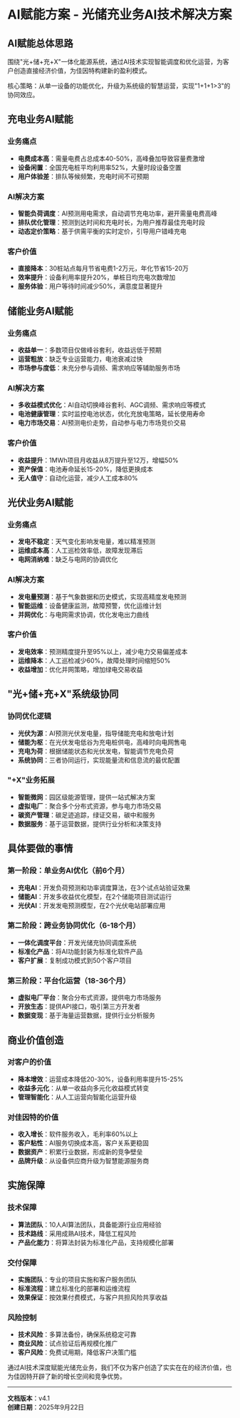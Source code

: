 # AI赋能方案 - 光储充业务AI技术解决方案

## AI赋能总体思路

围绕"光+储+充+X"一体化能源系统，通过AI技术实现智能调度和优化运营，为客户创造直接经济价值，为佳因特构建新的盈利模式。

核心策略：从单一设备的功能优化，升级为系统级的智慧运营，实现"1+1+1>3"的协同效应。

## 充电业务AI赋能

### 业务痛点
- **电费成本高**：需量电费占总成本40-50%，高峰叠加导致容量费激增
- **设备闲置**：全国充电桩平均利用率52%，大量时段设备空置
- **用户体验差**：排队等候频繁，充电时间不可预期

### AI解决方案
- **智能负荷调度**：AI预测用电需求，自动调节充电功率，避开需量电费高峰
- **排队优化管理**：预测到达时间和充电时长，为用户推荐最佳充电时段
- **动态定价策略**：基于供需平衡的实时定价，引导用户错峰充电

### 客户价值
- **直接降本**：30桩站点每月节省电费1-2万元，年化节省15-20万
- **效率提升**：设备利用率提升20%，单桩日均充电次数增加
- **服务体验**：用户等待时间减少50%，满意度显著提升

## 储能业务AI赋能

### 业务痛点
- **收益单一**：多数项目仅做峰谷套利，收益远低于预期
- **运营粗放**：缺乏专业运营能力，电池衰减过快
- **市场参与度低**：未充分参与调频、需求响应等辅助服务市场

### AI解决方案
- **多收益模式优化**：AI自动切换峰谷套利、AGC调频、需求响应等模式
- **电池健康管理**：实时监控电池状态，优化充放电策略，延长使用寿命
- **电力市场交易**：AI预测电价走势，自动参与电力市场竞价交易

### 客户价值
- **收益提升**：1MWh项目月收益从8万提升至12万，增幅50%
- **资产保值**：电池寿命延长15-20%，降低更换成本
- **无人值守**：自动化运营，减少人工成本80%

## 光伏业务AI赋能

### 业务痛点
- **发电不稳定**：天气变化影响发电量，难以精准预测
- **运维成本高**：人工巡检效率低，故障发现滞后
- **电网消纳难**：缺乏与电网的协调优化

### AI解决方案
- **发电量预测**：基于气象数据和历史模式，实现高精度发电预测
- **智能运维**：设备健康监测，故障预警，优化运维计划
- **并网优化**：与电网需求协调，优化发电出力曲线

### 客户价值
- **发电效率**：预测精度提升至95%以上，减少电力交易偏差成本
- **运维降本**：人工巡检减少60%，故障处理时间缩短50%
- **收益增加**：优化并网策略，增加绿电交易收益

## "光+储+充+X"系统级协同

### 协同优化逻辑
- **光伏为源**：AI预测光伏发电量，指导储能充电和放电计划
- **储能为枢**：在光伏发电低谷为充电桩供电，高峰时向电网售电
- **充电为荷**：根据储能状态和光伏发电，智能调节充电负荷
- **系统协同**：三者协同运行，实现能量流和信息流的最优配置

### "+X"业务拓展
- **智能微网**：园区级能源管理，提供一站式解决方案
- **虚拟电厂**：聚合多个分布式资源，参与电力市场交易
- **碳资产管理**：碳足迹追踪，绿证交易，碳中和服务
- **数据服务**：基于运营数据，提供行业分析和决策支持

## 具体要做的事情

### 第一阶段：单业务AI优化（前6个月）
- **充电AI**：开发负荷预测和功率调度算法，在3个试点站验证效果
- **储能AI**：开发多收益优化模型，在2个储能项目测试运行
- **光伏AI**：开发发电预测模型，在2个光伏电站部署应用

### 第二阶段：跨业务协同优化（6-18个月）
- **一体化调度平台**：开发光储充协同调度系统
- **标准化产品**：将AI功能封装为标准化软件产品
- **客户扩展**：复制成功模式到50个客户项目

### 第三阶段：平台化运营（18-36个月）
- **虚拟电厂平台**：聚合分布式资源，提供电力市场服务
- **开放生态**：提供API接口，吸引第三方开发者
- **数据变现**：基于海量运营数据，提供行业分析服务

## 商业价值创造

### 对客户的价值
- **降本增效**：运营成本降低20-30%，设备利用率提升15-25%
- **收益多元化**：从单一收益向多元化收益模式转变
- **管理智能化**：从人工运营向智能化运营升级

### 对佳因特的价值
- **收入增长**：软件服务收入，毛利率60%以上
- **客户粘性**：AI服务切换成本高，客户关系更稳固
- **数据资产**：积累行业数据，形成新的竞争壁垒
- **品牌升级**：从设备供应商升级为智慧能源服务商

## 实施保障

### 技术保障
- **算法团队**：10人AI算法团队，具备能源行业应用经验
- **技术路线**：采用成熟AI技术，降低工程风险
- **产品化能力**：将算法封装为标准化产品，支持规模化部署

### 交付保障
- **实施团队**：专业的项目实施和客户服务团队
- **标准流程**：建立标准化的部署和运维流程
- **效果保证**：按效果付费模式，与客户共担风险共享收益

### 风险控制
- **技术风险**：多算法备份，确保系统稳定可靠
- **商业风险**：试点验证后再规模化推广
- **客户风险**：免费试用期，降低客户决策门槛

通过AI技术深度赋能光储充业务，我们不仅为客户创造了实实在在的经济价值，也为佳因特开辟了新的增长空间和竞争优势。

---

**文档版本**：v4.1  
**创建日期**：2025年9月22日